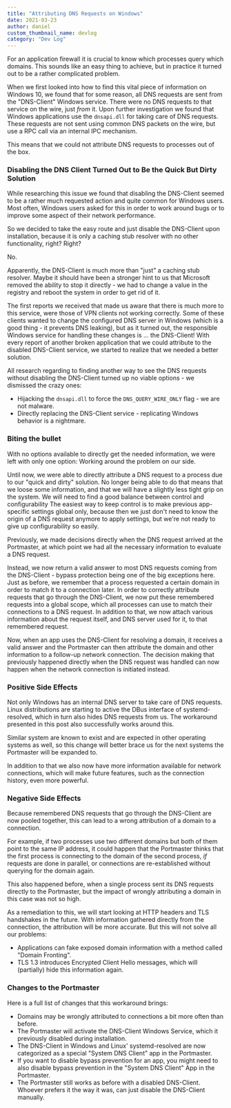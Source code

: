 ```yaml
---
title: "Attributing DNS Requests on Windows"
date: 2021-03-23
author: daniel
custom_thumbnail_name: devlog
category: "Dev Log"
---
```


For an application firewall it is crucial to know which processes query which domains.
This sounds like an easy thing to achieve, but in practice it turned out to be a rather complicated problem.

When we first looked into how to find this vital piece of information on Windows 10, we found that for some reason, all DNS requests are sent from the "DNS-Client" Windows service.
There were no DNS requests _to_ that service on the wire, just _from_ it.
Upon further investigation we found that Windows applications use the `dnsapi.dll` for taking care of DNS requests.
These requests are not sent using common DNS packets on the wire, but use a RPC call via an internal IPC mechanism.

This means that we could not attribute DNS requests to processes out of the box.

### Disabling the DNS Client Turned Out to Be the Quick But Dirty Solution

While researching this issue we found that disabling the DNS-Client seemed to be a rather much requested action and quite common for Windows users.
Most often, Windows users asked for this in order to work around bugs or to improve some aspect of their network performance.

So we decided to take the easy route and just disable the DNS-Client upon installation, because it is only a caching stub resolver with no other functionality, right? Right?

No.

Apparently, the DNS-Client is much more than "just" a caching stub resolver.
Maybe it should have been a stronger hint to us that Microsoft removed the ability to stop it directly - we had to change a value in the registry and reboot the system in order to get rid of it.

The first reports we received that made us aware that there is much more to this service, were those of VPN clients not working correctly.
Some of these clients wanted to change the configured DNS server in Windows (which is a good thing - it prevents DNS leaking), but as it turned out, the responsible Windows service for handling these changes is ... the DNS-Client!
With every report of another broken application that we could attribute to the disabled DNS-Client service, we started to realize that we needed a better solution.

All research regarding to finding another way to see the DNS requests without disabling the DNS-Client turned up no viable options - we dismissed the crazy ones:
- Hijacking the `dnsapi.dll` to force the `DNS_QUERY_WIRE_ONLY` flag - we are not malware.
- Directly replacing the DNS-Client service - replicating Windows behavior is a nightmare.

### Biting the bullet

With no options available to directly get the needed information, we were left with only one option: Working around the problem on our side.

Until now, we were able to directly attribute a DNS request to a process due to our "quick and dirty" solution.
No longer being able to do that means that we loose some information, and that we will have a slightly less tight grip on the system.
We will need to find a good balance between control and configurability
The easiest way to keep control is to make previous app-specific settings global only, because then we just don't need to know the origin of a DNS request anymore to apply settings, but we're not ready to give up configurability so easily.

Previously, we made decisions directly when the DNS request arrived at the Portmaster, at which point we had all the necessary information to evaluate a DNS request.

Instead, we now return a valid answer to most DNS requests coming from the DNS-Client - bypass protection being one of the big exceptions here. Just as before, we remember that a process requested a certain domain in order to match it to a connection later. In order to correctly attribute requests that go through the DNS-Client, we now put these remembered requests into a global scope, which all processes can use to match their connections to a DNS request. In addition to that, we now attach various information about the request itself, and DNS server used for it, to that remembered request.

Now, when an app uses the DNS-Client for resolving a domain, it receives a valid answer and the Portmaster can then attribute the domain and other information to a follow-up network connection. The decision making that previously happened directly when the DNS request was handled can now happen when the network connection is initiated instead.

### Positive Side Effects

Not only Windows has an internal DNS server to take care of DNS requests. Linux distributions are starting to active the DBus interface of systemd-resolved, which in turn also hides DNS requests from us. The workaround presented in this post also successfully works around this.

Similar system are known to exist and are expected in other operating systems as well, so this change will better brace us for the next systems the Portmaster will be expanded to.

In addition to that we also now have more information available for network connections, which will make future features, such as the connection history, even more powerful.

### Negative Side Effects

Because remembered DNS requests that go through the DNS-Client are now pooled together, this can lead to a wrong attribution of a domain to a connection.

For example, if two processes use two different domains but both of them point to the same IP address, it could happen that the Portmaster thinks that the first process is connecting to the domain of the second process, _if_ requests are done in parallel, or connections are re-established without querying for the domain again.

This also happened before, when a single process sent its DNS requests directly to the Portmaster, but the impact of wrongly attributing a domain in this case was not so high.

As a remediation to this, we will start looking at HTTP headers and TLS handshakes in the future. With information gathered directly from the connection, the attribution will be more accurate.
But this will not solve all our problems:
- Applications can fake exposed domain information with a method called "Domain Fronting".
- TLS 1.3 introduces Encrypted Client Hello messages, which will (partially) hide this information again.

### Changes to the Portmaster

Here is a full list of changes that this workaround brings:
- Domains may be wrongly attributed to connections a bit more often than before.
- The Portmaster will activate the DNS-Client Windows Service, which it previously disabled during installation.
- The DNS-Client in Windows and Linux' systemd-resolved are now categorized as a special "System DNS Client" app in the Portmaster.
- If you want to disable bypass prevention for an app, you might need to also disable bypass prevention in the "System DNS Client" App in the Portmaster.
- The Portmaster still works as before with a disabled DNS-Client. Whoever prefers it the way it was, can just disable the DNS-Client manually.
